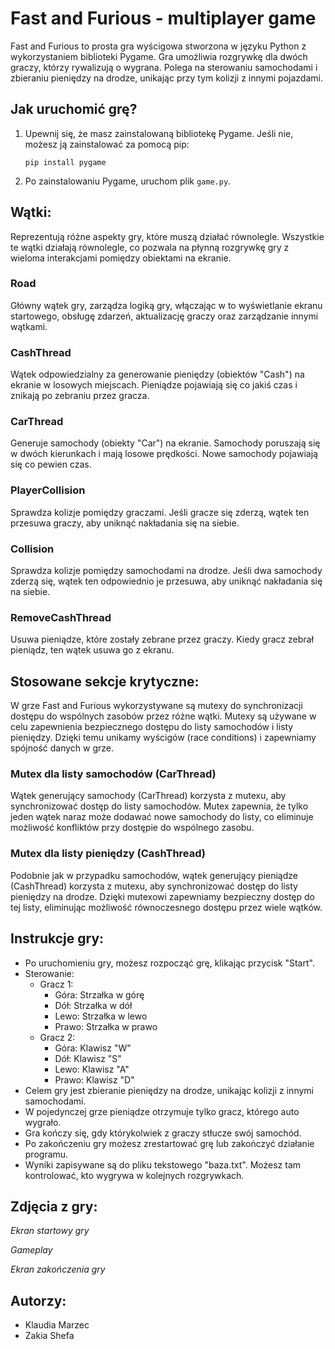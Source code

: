 # Fast and Furious - multiplayer game

Fast and Furious to prosta gra wyścigowa stworzona w języku Python z wykorzystaniem biblioteki Pygame.  Gra umożliwia rozgrywkę dla dwóch graczy, którzy rywalizują o wygrana. Polega na sterowaniu samochodami i zbieraniu pieniędzy na drodze, unikając przy tym kolizji z innymi pojazdami.

## Jak uruchomić grę?

1. Upewnij się, że masz zainstalowaną bibliotekę Pygame. Jeśli nie, możesz ją zainstalować za pomocą pip:

   ```
   pip install pygame
   ```

2. Po zainstalowaniu Pygame, uruchom plik `game.py`.

## Wątki:
Reprezentują różne aspekty gry, które muszą działać równolegle. Wszystkie te wątki działają równolegle, co pozwala na płynną rozgrywkę gry z wieloma interakcjami pomiędzy obiektami na ekranie.

### Road

Główny wątek gry, zarządza logiką gry, włączając w to wyświetlanie ekranu startowego, obsługę zdarzeń, aktualizację graczy oraz zarządzanie innymi wątkami.

### CashThread

Wątek odpowiedzialny za generowanie pieniędzy (obiektów "Cash") na ekranie w losowych miejscach. Pieniądze pojawiają się co jakiś czas i znikają po zebraniu przez gracza.

### CarThread

Generuje samochody (obiekty "Car") na ekranie. Samochody poruszają się w dwóch kierunkach i mają losowe prędkości. Nowe samochody pojawiają się co pewien czas.

### PlayerCollision

Sprawdza kolizje pomiędzy graczami. Jeśli gracze się zderzą, wątek ten przesuwa graczy, aby uniknąć nakładania się na siebie.

### Collision

Sprawdza kolizje pomiędzy samochodami na drodze. Jeśli dwa samochody zderzą się, wątek ten odpowiednio je przesuwa, aby uniknąć nakładania się na siebie.

### RemoveCashThread

Usuwa pieniądze, które zostały zebrane przez graczy. Kiedy gracz zebrał pieniądz, ten wątek usuwa go z ekranu.


## Stosowane sekcje krytyczne:

W grze Fast and Furious wykorzystywane są mutexy do synchronizacji dostępu do wspólnych zasobów przez różne wątki. Mutexy są używane w celu zapewnienia bezpiecznego dostępu do listy samochodów i listy pieniędzy. Dzięki temu unikamy wyścigów (race conditions) i zapewniamy spójność danych w grze.

### Mutex dla listy samochodów (CarThread) 
Wątek generujący samochody (CarThread) korzysta z mutexu, aby synchronizować dostęp do listy samochodów. Mutex zapewnia, że tylko jeden wątek naraz może dodawać nowe samochody do listy, co eliminuje możliwość konfliktów przy dostępie do wspólnego zasobu.

### Mutex dla listy pieniędzy (CashThread) 
Podobnie jak w przypadku samochodów, wątek generujący pieniądze (CashThread) korzysta z mutexu, aby synchronizować dostęp do listy pieniędzy na drodze. Dzięki mutexowi zapewniamy bezpieczny dostęp do tej listy, eliminując możliwość równoczesnego dostępu przez wiele wątków.
## Instrukcje gry:

- Po uruchomieniu gry, możesz rozpocząć grę, klikając przycisk "Start".
- Sterowanie:
  - Gracz 1:
    - Góra: Strzałka w górę
    - Dół: Strzałka w dół
    - Lewo: Strzałka w lewo
    - Prawo: Strzałka w prawo
  - Gracz 2:
    - Góra: Klawisz "W"
    - Dół: Klawisz "S"
    - Lewo: Klawisz "A"
    - Prawo: Klawisz "D"
- Celem gry jest zbieranie pieniędzy na drodze, unikając kolizji z innymi samochodami. 
- W pojedynczej grze pieniądze otrzymuje tylko gracz, którego auto wygrało. 
- Gra kończy się, gdy którykolwiek z graczy stłucze swój samochód. 
- Po zakończeniu gry możesz zrestartować grę lub zakończyć działanie programu. 
- Wyniki zapisywane są do pliku tekstowego "baza.txt". Możesz tam kontrolować, kto wygrywa w kolejnych rozgrywkach.

## Zdjęcia z gry:

[//]: # (![Start Screen]&#40;screenshots/start_screen.png&#41;)
*Ekran startowy gry*

[//]: # (![Gameplay]&#40;screenshots/gameplay.png&#41;)
*Gameplay*

[//]: # (![Game Over Screen]&#40;screenshots/game_over.png&#41;)
*Ekran zakończenia gry*

## Autorzy:

- Klaudia Marzec
- Zakia Shefa 




